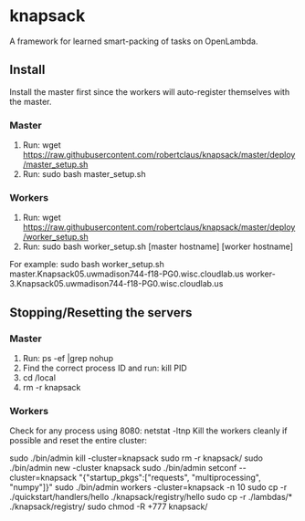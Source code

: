 # knapsack
A framework for learned smart-packing of tasks on OpenLambda.

## Install
Install the master first since the workers will auto-register themselves with the master.

### Master
1. Run: wget https://raw.githubusercontent.com/robertclaus/knapsack/master/deploy/master_setup.sh
2. Run: sudo bash master_setup.sh

### Workers
1. Run: wget https://raw.githubusercontent.com/robertclaus/knapsack/master/deploy/worker_setup.sh
2. Run: sudo bash worker_setup.sh [master hostname] [worker hostname]

For example:
sudo bash worker_setup.sh master.Knapsack05.uwmadison744-f18-PG0.wisc.cloudlab.us worker-3.Knapsack05.uwmadison744-f18-PG0.wisc.cloudlab.us


## Stopping/Resetting the servers

### Master
1. Run: ps -ef |grep nohup
2. Find the correct process ID and run: kill PID
3. cd /local
4. rm -r knapsack

### Workers
Check for any process using 8080: netstat -ltnp
Kill the workers cleanly if possible and reset the entire cluster:

sudo ./bin/admin kill -cluster=knapsack
sudo rm -r knapsack/
sudo ./bin/admin new -cluster knapsack
sudo ./bin/admin setconf --cluster=knapsack "{\"startup_pkgs\":[\"requests\", \"multiprocessing\", \"numpy\"]}"
sudo ./bin/admin workers -cluster=knapsack -n 10
sudo cp -r ./quickstart/handlers/hello ./knapsack/registry/hello
sudo cp -r ./lambdas/* ./knapsack/registry/
sudo chmod -R +777 knapsack/


